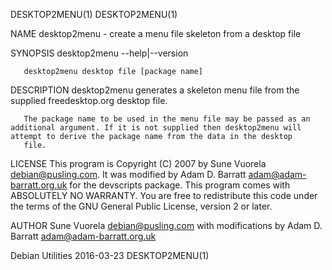 DESKTOP2MENU(1)                                                                                                                                                                           DESKTOP2MENU(1)

NAME
       desktop2menu - create a menu file skeleton from a desktop file

SYNOPSIS
       desktop2menu --help|--version

       desktop2menu desktop file [package name]

DESCRIPTION
       desktop2menu generates a skeleton menu file from the supplied freedesktop.org desktop file.

       The package name to be used in the menu file may be passed as an additional argument. If it is not supplied then desktop2menu will attempt to derive the package name from the data in the desktop
       file.

LICENSE
       This program is Copyright (C) 2007 by Sune Vuorela <debian@pusling.com>. It was modified by Adam D. Barratt <adam@adam-barratt.org.uk> for the devscripts package.  This program comes with
       ABSOLUTELY NO WARRANTY.  You are free to redistribute this code under the terms of the GNU General Public License, version 2 or later.

AUTHOR
       Sune Vuorela <debian@pusling.com> with modifications by Adam D. Barratt <adam@adam-barratt.org.uk>

Debian Utilities                                                                                2016-03-23                                                                                DESKTOP2MENU(1)
